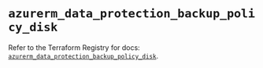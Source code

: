 # `azurerm_data_protection_backup_policy_disk`

Refer to the Terraform Registry for docs: [`azurerm_data_protection_backup_policy_disk`](https://registry.terraform.io/providers/hashicorp/azurerm/3.86.0/docs/resources/data_protection_backup_policy_disk).
